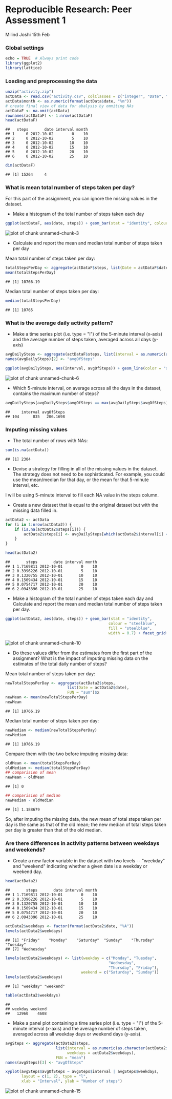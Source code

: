 Reproducible Research: Peer Assessment 1
==========================================
Milind Joshi 15th Feb

### Global settings

```r
echo = TRUE  # Always print code
library(ggplot2)
library(lattice)
```

### Loading and preprocessing the data

```r
unzip("activity.zip")
actData <- read.csv("activity.csv", colClasses = c("integer", "Date", "factor"))
actData$month <- as.numeric(format(actData$date, "%m"))
# create final view of data for abalysis by ommiting NAs
actDataF <- na.omit(actData)
rownames(actDataF) <- 1:nrow(actDataF)
head(actDataF)
```

```
##   steps       date interval month
## 1     0 2012-10-02        0    10
## 2     0 2012-10-02        5    10
## 3     0 2012-10-02       10    10
## 4     0 2012-10-02       15    10
## 5     0 2012-10-02       20    10
## 6     0 2012-10-02       25    10
```

```r
dim(actDataF)
```

```
## [1] 15264     4
```


### What is mean total number of steps taken per day?
For this part of the assignment, you can ignore the missing values in the dataset.

* Make a histogram of the total number of steps taken each day

```r
ggplot(actDataF, aes(date, steps)) + geom_bar(stat = "identity", colour = "steelblue", fill = "steelblue", width = 0.8) + labs(title = "Histogram of Total Number of Steps Taken Each Day", x = "Date", y = "Total number of steps taken per day")
```

![plot of chunk unnamed-chunk-3](figure/unnamed-chunk-3-1.png) 

* Calculate and report the mean and median total number of steps taken per day

Mean total number of steps taken per day:

```r
totalStepsPerDay <- aggregate(actDataF$steps, list(Date = actDataF$date), FUN = "sum")$x
mean(totalStepsPerDay)
```

```
## [1] 10766.19
```
Median total number of steps taken per day:

```r
median(totalStepsPerDay)
```

```
## [1] 10765
```

### What is the average daily activity pattern?
* Make a time series plot (i.e. type = "l") of the 5-minute interval (x-axis) and the average number of steps taken, averaged across all days (y-axis)


```r
avgDailySteps <- aggregate(actDataF$steps, list(interval = as.numeric(as.character(actDataF$interval))), FUN = "mean")
names(avgDailySteps)[2] <- "avgOfSteps"

ggplot(avgDailySteps, aes(interval, avgOfSteps)) + geom_line(color = "steelblue", size = 0.8) + labs(title = "Time Series Plot of the 5-minute Interval", x = "5-minute intervals", y = "Average Number of Steps Taken")
```

![plot of chunk unnamed-chunk-6](figure/unnamed-chunk-6-1.png) 

* Which 5-minute interval, on average across all the days in the dataset, contains the maximum number of steps?

```r
avgDailySteps[avgDailySteps$avgOfSteps == max(avgDailySteps$avgOfSteps), ]
```

```
##     interval avgOfSteps
## 104      835   206.1698
```

### Imputing missing values
* The total number of rows with NAs:


```r
sum(is.na(actData))
```

```
## [1] 2304
```

* Devise a strategy for filling in all of the missing values in the dataset. The strategy does not need to be sophisticated. For example, you could use the mean/median for that day, or the mean for that 5-minute interval, etc.

I will be using 5-minute interval to fill each NA value in the steps column.

* Create a new dataset that is equal to the original dataset but with the missing data filled in.


```r
actData2 <- actData 
for (i in 1:nrow(actData2)) {
    if (is.na(actData2$steps[i])) {
        actData2$steps[i] <- avgDailySteps[which(actData2$interval[i] == avgDailySteps$interval), ]$avgOfSteps
    }
}

head(actData2)
```

```
##       steps       date interval month
## 1 1.7169811 2012-10-01        0    10
## 2 0.3396226 2012-10-01        5    10
## 3 0.1320755 2012-10-01       10    10
## 4 0.1509434 2012-10-01       15    10
## 5 0.0754717 2012-10-01       20    10
## 6 2.0943396 2012-10-01       25    10
```

* Make a histogram of the total number of steps taken each day and Calculate and report the mean and median total number of steps taken per day. 


```r
ggplot(actData2, aes(date, steps)) + geom_bar(stat = "identity",
                                             colour = "steelblue",
                                             fill = "steelblue",
                                             width = 0.7) + facet_grid(. ~ month, scales = "free") + labs(title = "Histogram of Total Number of Steps Taken Each Day (without missing data)", x = "Date", y = "Total number of steps")
```

![plot of chunk unnamed-chunk-10](figure/unnamed-chunk-10-1.png) 

* Do these values differ from the estimates from the first part of the assignment? What is the impact of imputing missing data on the estimates of the total daily number of steps?

Mean total number of steps taken per day:

```r
newTotalStepsPerDay <- aggregate(actData2$steps, 
                           list(Date = actData2$date), 
                           FUN = "sum")$x
newMean <- mean(newTotalStepsPerDay)
newMean
```

```
## [1] 10766.19
```
Median total number of steps taken per day:

```r
newMedian <- median(newTotalStepsPerDay)
newMedian
```

```
## [1] 10766.19
```
Compare them with the two before imputing missing data:

```r
oldMean <- mean(totalStepsPerDay)
oldMedian <- median(totalStepsPerDay)
## comparision of mean
newMean - oldMean
```

```
## [1] 0
```

```r
## comparision of median
newMedian - oldMedian
```

```
## [1] 1.188679
```
So, after imputing the missing data, the new mean of total steps taken per day is the same as that of the old mean; the new median of total steps taken per day is greater than that of the old median.

### Are there differences in activity patterns between weekdays and weekends?

* Create a new factor variable in the dataset with two levels -- "weekday" and "weekend" indicating whether a given date is a weekday or weekend day.


```r
head(actData2)
```

```
##       steps       date interval month
## 1 1.7169811 2012-10-01        0    10
## 2 0.3396226 2012-10-01        5    10
## 3 0.1320755 2012-10-01       10    10
## 4 0.1509434 2012-10-01       15    10
## 5 0.0754717 2012-10-01       20    10
## 6 2.0943396 2012-10-01       25    10
```

```r
actData2$weekdays <- factor(format(actData2$date, "%A"))
levels(actData2$weekdays)
```

```
## [1] "Friday"    "Monday"    "Saturday"  "Sunday"    "Thursday"  "Tuesday"  
## [7] "Wednesday"
```

```r
levels(actData2$weekdays) <- list(weekday = c("Monday", "Tuesday",
                                             "Wednesday", 
                                             "Thursday", "Friday"),
                                 weekend = c("Saturday", "Sunday"))
levels(actData2$weekdays)
```

```
## [1] "weekday" "weekend"
```

```r
table(actData2$weekdays)
```

```
## 
## weekday weekend 
##   12960    4608
```

* Make a panel plot containing a time series plot (i.e. type = "l") of the 5-minute interval (x-axis) and the average number of steps taken, averaged across all weekday days or weekend days (y-axis).


```r
avgSteps <- aggregate(actData2$steps, 
                      list(interval = as.numeric(as.character(actData2$interval)), 
                           weekdays = actData2$weekdays),
                      FUN = "mean")
names(avgSteps)[3] <- "avgOfSteps"

xyplot(avgSteps$avgOfSteps ~ avgSteps$interval | avgSteps$weekdays, 
       layout = c(1, 2), type = "l", 
       xlab = "Interval", ylab = "Number of steps")
```

![plot of chunk unnamed-chunk-15](figure/unnamed-chunk-15-1.png) 
